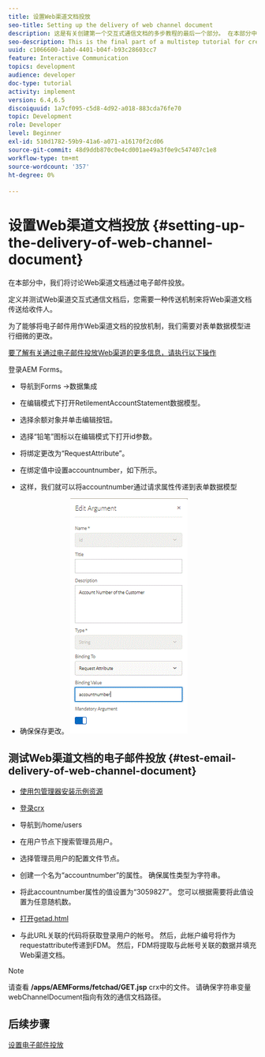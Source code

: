 ```yaml
---
title: 设置Web渠道文档投放
seo-title: Setting up the delivery of web channel document
description: 这是有关创建第一个交互式通信文档的多步教程的最后一个部分。 在本部分中，我们将讨论Web渠道文档通过电子邮件投放。
seo-description: This is the final part of a multistep tutorial for creating your first interactive communications document. In this part, we look at the delivery of web channel document via email.
uuid: c1066600-1abd-4401-b04f-b93c28603cc7
feature: Interactive Communication
topics: development
audience: developer
doc-type: tutorial
activity: implement
version: 6.4,6.5
discoiquuid: 1a7cf095-c5d8-4d92-a018-883cda76fe70
topic: Development
role: Developer
level: Beginner
exl-id: 510d1782-59b9-41a6-a071-a16170f2cd06
source-git-commit: 48d9ddb870c0e4cd001ae49a3f0e9c547407c1e8
workflow-type: tm+mt
source-wordcount: '357'
ht-degree: 0%

---
```


# 设置Web渠道文档投放 {#setting-up-the-delivery-of-web-channel-document}


在本部分中，我们将讨论Web渠道文档通过电子邮件投放。

定义并测试Web渠道交互式通信文档后，您需要一种传送机制来将Web渠道文档传送给收件人。

为了能够将电子邮件用作Web渠道文档的投放机制，我们需要对表单数据模型进行细微的更改。

[要了解有关通过电子邮件投放Web渠道的更多信息，请执行以下操作](/help/forms/interactive-communications/delivery-of-web-channel-document-tutorial-use.md)

登录AEM Forms。

* 导航到Forms ->数据集成

* 在编辑模式下打开RetilementAccountStatement数据模型。

* 选择余额对象并单击编辑按钮。

* 选择“铅笔”图标以在编辑模式下打开id参数。

* 将绑定更改为“RequestAttribute”。

* 在绑定值中设置accountnumber，如下所示。

* 这样，我们就可以将accountnumber通过请求属性传递到表单数据模型

* 确保保存更改。
   ![fdm](assets/requestattribute.gif)

## 测试Web渠道文档的电子邮件投放 {#test-email-delivery-of-web-channel-document}

* [使用包管理器安装示例资源](assets/webchanneldelivery.zip)
* [登录crx](http://localhost:4502/crx/de/index.jsp#)

* 导航到/home/users

* 在用户节点下搜索管理员用户。

* 选择管理员用户的配置文件节点。

* 创建一个名为“accountnumber”的属性。 确保属性类型为字符串。

* 将此accountnumber属性的值设置为“3059827”。 您可以根据需要将此值设置为任意随机数。

* [打开getad.html](http://localhost:4502/content/getad.html)

* 与此URL关联的代码将获取登录用户的帐号。 然后，此帐户编号将作为requestattribute传递到FDM。 然后，FDM将提取与此帐号关联的数据并填充Web渠道文档。

>[!NOTE]
>
>请查看 **/apps/AEMForms/fetchad/GET.jsp** crx中的文件。 请确保字符串变量webChannelDocument指向有效的通信文档路径。

## 后续步骤

[设置电子邮件投放](../interactive-communications/delivery-of-web-channel-document-tutorial-use.md)